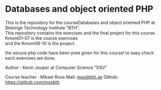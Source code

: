 Databases and object oriented PHP
====================================
This is the repository for the courseDatabases and object oriented PHP at Blekinge Technology Institute "BTH".			 
This repository contains the exercises and the final project for this course. Kmom01-07 is the course exercises 			
and the Kmom08-10 is the project.

the soruce.php code have been pree given for this course! to easy check each exercises we done.

Author : Kevin Jouper at Computer Science "DSV"

Course teacher : Mikael Roos Mail: mos@bth.se Github: https://github.com/mosbth